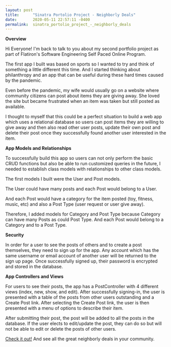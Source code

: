 ```yaml
---
layout: post
title:      "Sinatra Portolio Project - Neighborly Deals"
date:       2020-05-11 22:57:11 -0400
permalink:  sinatra_portolio_project_-_neighborly_deals
---
```



**Overview**

Hi Everyone! I'm back to talk to you about my second portfolio project as part of Flatiron's Software Engineering Self Paced Online Program.

The first app I built was based on sports so I wanted to try and think of something a little different this time. And I started thinking about philanthropy and an app that can be useful during these hard times caused by the pandemic.

Even before the pandemic, my wife would usually go on a website where community citizens can post about items they are giving away. She loved the site but became frustrated when an item was taken but still posted as available.

I thought to myself that this could be a perfect situation to build a web app which uses a relational database so users can post items they are willing to give away and then also read other user posts,  update their own post and delete their post once they successfully found another user interested in the item.


**App Models and Relationships**

To successfully build this app so users can not only perform the basic CRUD functions but also be able to run customized queries in the future, I needed to establish class models with relationships to other class models.

The first models I built were the User and Post models.

The User could have many posts and each Post would belong to a User.

And each Post would have a category for the item posted (toy, fitness, music, etc) and also a Post Type (user request or user give away).

Therefore, I added models for Category and Post Type because Category can have many Posts as could Post Type. And each Post would belong to a Category and to a Post Type.

**Security**

In order for a user to see the posts of others and to create a post themselves, they need to sign up for the app. Any account which has the same username or email account of another user will be returned to the sign up page. Once successfully signed up, their password is encrypted and stored in the database.

**App Controllers and Views**

For users to see their posts, the app has a PostController with 4 different views (index, new, show, and edit). After successfully signing-in, the user is presented with a table of the posts from other users outstanding and a Create Post link. After selecting the Create Post link, the user is then presented with a menu of options to describe their item.

After submitting their post, the post will be added to all the posts in the database. If the user elects to edit/update the post, they can do so but will not be able to edit or delete the posts of other users.

[Check it out!](https://github.com/carrollm2/neighborly-deals) And see all the great neighborly deals in your community.




